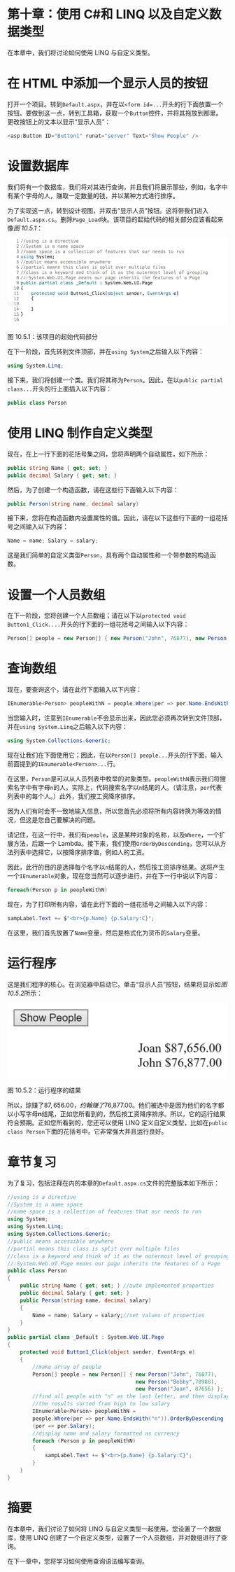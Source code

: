 # 第十章：使用 C#和 LINQ 以及自定义数据类型

在本章中，我们将讨论如何使用 LINQ 与自定义类型。

# 在 HTML 中添加一个显示人员的按钮

打开一个项目。转到`Default.aspx`，并在以`<form id=...`开头的行下面放置一个按钮。要做到这一点，转到工具箱，获取一个`Button`控件，并将其拖放到那里。更改按钮上的文本以显示“显示人员”：

```cs
<asp:Button ID="Button1" runat="server" Text="Show People" />
```

# 设置数据库

我们将有一个数据库，我们将对其进行查询，并且我们将展示那些，例如，名字中有某个字母的人，赚取一定数量的钱，并以某种方式进行排序。

为了实现这一点，转到设计视图，并双击“显示人员”按钮。这将带我们进入`Default.aspx.cs`。删除`Page_Load`块。该项目的起始代码的相关部分应该看起来像*图 10.5.1*：

![](img/2d58bd36-b314-4537-8214-4ccc5824453c.png)

图 10.5.1：该项目的起始代码部分

在下一阶段，首先转到文件顶部，并在`using System`之后输入以下内容：

```cs
using System.Linq;
```

接下来，我们将创建一个类。我们将其称为`Person`。因此，在以`public partial class...`开头的行上面插入以下内容：

```cs
public class Person
```

# 使用 LINQ 制作自定义类型

现在，在上一行下面的花括号集之间，您将声明两个自动属性，如下所示：

```cs
public string Name { get; set; }
public decimal Salary { get; set; }
```

然后，为了创建一个构造函数，请在这些行下面输入以下内容：

```cs
public Person(string name, decimal salary)
```

接下来，您将在构造函数内设置属性的值。因此，请在以下这些行下面的一组花括号之间输入以下内容：

```cs
Name = name; Salary = salary;
```

这是我们简单的自定义类型`Person`，具有两个自动属性和一个带参数的构造函数。

# 设置一个人员数组

在下一阶段，您将创建一个人员数组；请在以下以`protected void Button1_Click....`开头的行下面的一组花括号之间输入以下内容：

```cs
Person[] people = new Person[] { new Person("John", 76877), new Person("Bobby", 78988), new Person("Joan", 87656) };
```

# 查询数组

现在，要查询这个，请在此行下面输入以下内容：

```cs
IEnumerable<Person> peopleWithN = people.Where(per => per.Name.EndsWith("n")).OrderByDescending(per => per.Salary);
```

当您输入时，注意到`IEnumerable`不会显示出来，因此您必须再次转到文件顶部，并在`using System.Linq`之后输入以下内容：

```cs
using System.Collections.Generic;
```

现在让我们在下面使用它；因此，在以`Person[] people...`开头的行下面，输入前面提到的`IEnumerable<Person>...`行。

在这里，`Person`是可以从人员列表中枚举的对象类型。`peopleWithN`表示我们将搜索名字中有字母`n`的人。实际上，代码搜索名字以`n`结尾的人。（请注意，`per`代表列表中的每个人。）此外，我们按工资降序排序。

因为人们有时会不一致地输入信息，所以您首先必须将所有内容转换为等效的情况，但这是您自己要解决的问题。

请记住，在这一行中，我们有`people`，这是某种对象的名称，以及`Where`，一个扩展方法，后跟一个 Lambda。接下来，我们使用`OrderByDescending`，您可以从方法列表中选择它，以按降序排序值，例如人的工资。

因此，此行的目的是选择每个名字以`n`结尾的人，然后按工资排序结果。这将产生一个`IEnumerable`对象，现在您当然可以逐步进行，并在下一行中说以下内容：

```cs
foreach(Person p in peopleWithN)
```

现在，为了打印所有内容，请在此行下面的一组花括号之间输入以下内容：

```cs
sampLabel.Text += $"<br>{p.Name} {p.Salary:C}";
```

在这里，我们首先放置了`Name`变量，然后是格式化为货币的`Salary`变量。

# 运行程序

这是我们程序的核心。在浏览器中启动它。单击“显示人员”按钮，结果将显示如*图 10.5.2*所示：

![](img/a9234352-3698-4fc1-90db-62a81ef03f17.png)

图 10.5.2：运行程序的结果

所以，琼赚了$87,656.00，约翰赚了$76,877.00。他们被选中是因为他们的名字都以小写字母**n**结尾，正如您所看到的，然后按工资降序排序。所以，它的运行结果符合预期。正如您所看到的，您还可以使用 LINQ 定义自定义类型，比如在`public class Person`下面的花括号中。它非常强大并且运行良好。

# 章节复习

为了复习，包括注释在内的本章的`Default.aspx.cs`文件的完整版本如下所示：

```cs
//using is a directive
//System is a name space
//name space is a collection of features that our needs to run
using System;
using System.Linq;
using System.Collections.Generic;
//public means accessible anywhere
//partial means this class is split over multiple files
//class is a keyword and think of it as the outermost level of grouping
//:System.Web.UI.Page means our page inherits the features of a Page
public class Person
{
    public string Name { get; set; } //auto implemented properties
    public decimal Salary { get; set; }
    public Person(string name, decimal salary)
    {
        Name = name; Salary = salary;//set values of properties
    }
}
public partial class _Default : System.Web.UI.Page
{
    protected void Button1_Click(object sender, EventArgs e)
    {
        //make array of people
        Person[] people = new Person[] { new Person("John", 76877), 
                                         new Person("Bobby",78988), 
                                         new Person("Joan", 87656) };
        //find all people with "n" as the last letter, and then display 
        //the results sorted from high to low salary
        IEnumerable<Person> peopleWithN = 
        people.Where(per => per.Name.EndsWith("n")).OrderByDescending
        (per => per.Salary);
        //display name and salary formatted as currency
        foreach (Person p in peopleWithN)
        {
            sampLabel.Text += $"<br>{p.Name} {p.Salary:C}";
        }
    }
}
```

# 摘要

在本章中，我们讨论了如何将 LINQ 与自定义类型一起使用。您设置了一个数据库，使用 LINQ 创建了一个自定义类型，设置了一个人员数组，并对数组进行了查询。

在下一章中，您将学习如何使用查询语法编写查询。
